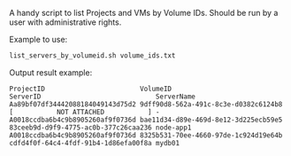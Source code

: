 A handy script to list Projects and VMs by Volume IDs.
Should be run by a user with administrative rights.

Example to use:
```bash
list_servers_by_volumeid.sh volume_ids.txt
```

Output result example:
```
ProjectID                        VolumeID                             ServerID                             ServerName
Aa89bf07df34442088184049143d75d2 9dff90d8-562a-491c-8c3e-d0382c6124b8 [           NOT ATTACHED           ] -
A0018ccdba6b4c9b8905260af9f0736d bae11d34-d89e-469d-8e12-3d225ecb59e5 83ceeb9d-d9f9-4775-ac0b-377c26caa236 node-app1
A0018ccdba6b4c9b8905260af9f0736d 8325b531-70ee-4660-97de-1c924d19e64b cdfd4f0f-64c4-4fdf-91b4-1d86efa00f8a mydb01
```
